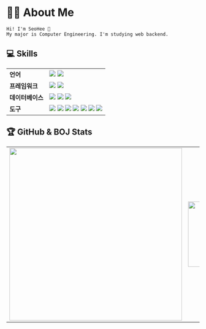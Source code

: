 # 🙋‍♀️ About Me
```
Hi! I'm SeoHee 👋
My major is Computer Engineering. I'm studying web backend.
```
## 💻 Skills

<table>
  <tr>
    <td><b>언어</b></td>
    <td>
      <img src="https://img.shields.io/badge/Java-007396?style=flat-square&logo=openjdk&logoColor=white"/>
      <img src="https://img.shields.io/badge/Python-3776AB?style=flat-square&logo=python&logoColor=white"/>
    </td>
  </tr>
  <tr>
    <td><b>프레임워크</b></td>
    <td>
      <img src="https://img.shields.io/badge/Spring-6DB33F?style=flat-square&logo=spring&logoColor=white"/>
      <img src="https://img.shields.io/badge/Django-092E20?style=flat-square&logo=django&logoColor=white"/>
    </td>
  </tr>
  <tr>
    <td><b>데이터베이스</b></td>
    <td>
      <img src="https://img.shields.io/badge/MySQL-4479A1?style=flat-square&logo=Mysql&logoColor=white"/>
      <img src="https://img.shields.io/badge/MariaDB-003545?style=flat-square&logo=mariadb&logoColor=white"/>
      <img src="https://img.shields.io/badge/Redis-FF4438?style=flat-square&logo=redis&logoColor=white"/>
    </td>
  </tr>
  <tr>
    <td><b>도구</b></td>
    <td>
      <img src="https://img.shields.io/badge/Git-F05032?style=flat-square&logo=git&logoColor=white"/>
      <img src="https://img.shields.io/badge/GitHub_Actions-2088FF?style=flat-square&logo=GitHub-Actions&logoColor=white"/>
      <img src="https://img.shields.io/badge/Docker-2496ED?style=flat-square&logo=docker&logoColor=white"/>
      <img src="https://img.shields.io/badge/AWS-232F3E?style=flat-square&logo=amazon-web-services&logoColor=white"/>
      <img src="https://img.shields.io/badge/IntelliJ-000000?style=flat-square&logo=intellijidea&logoColor=white"/>
      <img src="https://img.shields.io/badge/PyCharm-000000?style=flat-square&logo=pycharm&logoColor=white"/>
      <img src="https://img.shields.io/badge/Notion-000000?style=flat-square&logo=notion&logoColor=white"/>
    </td>
  </tr>
</table>


## 🏆 GitHub & BOJ Stats

<table>
  <tr>
    <td align="center" width="50%">
     <a href="https://github.com/seohee-P">
        <img src="https://github-readme-stats.vercel.app/api?username=seohee-P&theme=vue&rank_icon=github&hide_border=True" width="450"/>
      </a>
    </td>
    <td align="center" width="50%">
      <a href="https://www.solve-nyang.com"><img src="https://api.solve-nyang.com/compose/imdone" width="340" height="170"/></a>
    </td>
  </tr>
</table>

<!--
추가 정보나 숨겨진 콘텐츠를 여기에 넣을 수 있습니다
예: 지금은 사용안함 [![Top Langs](https://github-readme-stats.vercel.app/api/top-langs/?username=seohee-P)](https://github.com/seohee-P)
-->
